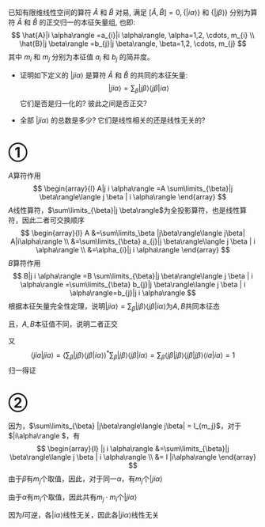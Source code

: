 已知有限维线性空间的算符 ${\hat{A}}$ 和 ${\hat{B}}$ 对易, 满足 ${[\hat{A}, \hat{B}]=0,\{|i \alpha\rangle\}}$ 和 ${\{|j \beta\rangle\}}$ 分别为算符 ${\hat{A}}$ 和 ${\hat{B}}$ 的正交归一的本征矢量组, 也即:
$$
\hat{A}|i \alpha\rangle =a_{i}|i \alpha\rangle,   \alpha=1,2, \cdots, m_{i} \\
\hat{B}|j \beta\rangle =b_{j}|j \beta\rangle,   \beta=1,2, \cdots, m_{j}
$$
其中 ${m_{i}}$ 和 ${m_{j}}$ 分别为本征值 ${a_{i}}$ 和 ${b_{j}}$ 的简并度。

- 证明如下定义的 ${|j i \alpha\rangle}$ 是算符 ${\hat{A}}$ 和 ${\hat{B}}$ 的共同的本征矢量:
  $$
  |j i \alpha\rangle=\sum_{\beta}|j \beta\rangle\langle j \beta | i \alpha\rangle
  $$
  它们是否是归一化的? 彼此之间是否正交?

- 全部 ${|j i \alpha\rangle}$ 的总数是多少? 它们是线性相关的还是线性无关的?



# ①

$A$算符作用
$$
\begin{array}{l}
A|j i \alpha\rangle
=A \sum\limits_{\beta}|j \beta\rangle\langle j \beta | i \alpha\rangle
\end{array}
$$
$A$线性算符，$\sum\limits_{\beta}|j \beta\rangle$为全投影算符，也是线性算符，因此二者可交换顺序
$$
\begin{array}{l} 
A &=\sum\limits_\beta |j\beta\rangle\langle j\beta| A|i\alpha\rangle
\\
&=\sum\limits_{\beta} a_{j}|j \beta\rangle\langle j \beta | i \alpha\rangle
\\
&=\alpha_{i}|j i \alpha\rangle 
\end{array}
$$
$B$算符作用
$$
B|j i \alpha\rangle
=B \sum\limits_{\beta}|j \beta\rangle\langle j \beta | i \alpha\rangle
=\sum\limits_{\beta} b_{j}|j \beta\rangle\langle j \beta | i \alpha\rangle=b_{j}|j i \alpha\rangle
$$
根据本征矢量完全性定理，说明$|j i \alpha\rangle=\sum_{\beta}|j \beta\rangle\langle j \beta | i \alpha\rangle$为$A,B$共同本征态

且，$A,B$本征值不同，说明二者正交

又
$$
\langle j i a | j i a\rangle=\left(\sum_{\beta}|j \beta\rangle\langle j \beta | i \alpha\rangle\right)^{*} \sum_{\beta}|j \beta\rangle\langle j \beta | i \alpha\rangle=\sum_{\beta}\langle j \beta | j \beta\rangle\langle j \beta | j \beta\rangle\langle i a | i a\rangle=1
$$
归一得证



# ②

因为，$\sum\limits_{\beta} |j\beta\rangle\langle j\beta| = I_{m_j}$，对于$|i\alpha\rangle $，有
$$
\begin{array}{l} 
|j i \alpha\rangle
&=\sum\limits_{\beta}|j \beta\rangle\langle j \beta | i \alpha\rangle
\\
&=
I
|i\alpha\rangle
\end{array}
$$
由于$\beta$有$m_j$个取值，因此，对于同一$\alpha$，有$m_j$个$|ji\alpha\rangle$

由于$\alpha$有$m_i$个取值，因此共有$m_j\cdot m_i$个$|ji\alpha\rangle$



因为$I$可逆，各$|i\alpha\rangle$线性无关，因此各$|ji\alpha\rangle$线性无关

